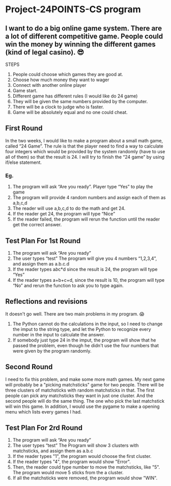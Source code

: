 ﻿# Project-24POINTS-CS program
## I want to do a big online game system. There are a lot of different competitive game. People could win the money by winning the different games (kind of legal casino). :sunglasses:
STEPS
1. People could choose which games they are good at.
2. Choose how much money they want to wager
3. Connect with another online player
4. Game start.
5. Different game has different rules (I would like do 24 game)
6. They will be given the same numbers provided by the computer.
7. There will be a clock to judge who is faster.
8. Game will be absolutely equal and no one could cheat.

## First Round
In the two weeks, I would like to make a program about a small math game, called “24 Game”. The rule is that the player need to find a way to calculate four integers which would be provided by the system randomly (have to use all of them) so that the result is 24.
I will try to finish the “24 game” by using if/else statement.
### Eg.
1. The program will ask “Are you ready”. Player type “Yes” to play the game
2. The program will provide 4 random numbers and assign each of them as a,b,c,d
3. The reader will use a,b,c,d to do the math and get 24.
4. If the reader get 24, the program will type “Nice”
5. If the reader failed, the program will rerun the function until the reader get the correct answer.

## Test Plan For 1st Round
1. The program will ask “Are you ready”
2. The user types “test”
The program will give you 4 numbers “1,2,3,4”, and assign them as a.b.c.d
3. If the reader types a*b*c*d since the result is 24, the program will type “Yes”
4. If the reader types a+b+c+d, since the result is 10, the program will type “No” and rerun the function to ask you to type again.
 
## Reflections and revisions
It doesn't go well. There are two main problems in my program. :scream:
1. The Python cannot do the calculations in the input, so I need to change the imput to the string type, and let the Python to recognize every number in the input to calculate the answer.
2. If somebody just type 24 in the imput, the program will show that he passed the problem, even though he didn't use the four numbers that were given by the program randomly.

## Second Round
I need to fix this problem, and make some more math games. My next game will probably be a "picking matchsticks" game for two people. There will be three clusters of matchsticks with random matchsticks in that. The first people can pick any matchsticks they want in just one cluster. And the second people will do the same thing. The one who pick the last matchstick will win this game.
In addition, I would use the pygame to make a opening menu which lists every games I had.

## Test Plan For 2rd Round
1. The program will ask “Are you ready”
2. The user types “test”
The Program will show 3 clusters with matchsticks, and assign them as a.b.c
3. If the reader types "1", the program would choose the first cluster.
4. If the reader types "4", the program would show "Error".
5. Then, the reader could type number to move the matchsticks, like "5". The program would move 5 sticks from the a cluster.
6. If all the matchsticks were removed, the program would show "WIN".

